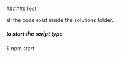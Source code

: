 


######Test  


all the code exist inside the solutions folder...


##### to start the script type 
   $  npm start
